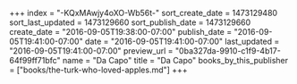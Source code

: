 +++
index = "-KQxMAwjy4oXO-Wb56t-"
sort_create_date = 1473129480
sort_last_updated = 1473129660
sort_publish_date = 1473129660
create_date = "2016-09-05T19:38:00-07:00"
publish_date = "2016-09-05T19:41:00-07:00"
date = "2016-09-05T19:41:00-07:00"
last_updated = "2016-09-05T19:41:00-07:00"
preview_url = "0ba327da-9910-c1f9-4b17-64f99ff71bfc"
name = "Da Capo"
title = "Da Capo"
books_by_this_publisher = ["books/the-turk-who-loved-apples.md"]
+++

